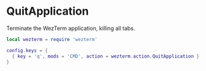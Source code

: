 # QuitApplication

Terminate the WezTerm application, killing all tabs.

```lua
local wezterm = require 'wezterm'

config.keys = {
  { key = 'q', mods = 'CMD', action = wezterm.action.QuitApplication },
}
```



